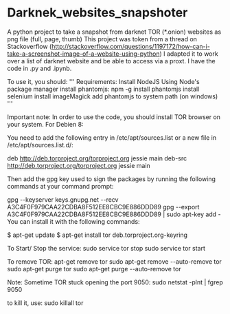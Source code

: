 # Darknek_websites_snapshoter
A python project to take a snapshot from darknet TOR (*.onion) websites as png file (full, page, thumb)
This project was token from a thread on Stackoverflow (http://stackoverflow.com/questions/1197172/how-can-i-take-a-screenshot-image-of-a-website-using-python)
I adapted it to work over a list of darknet website and be able to access via a proxt.
I have the code in .py and .ipynb.

To use it, you should: 
    '''
        Requirements:
        Install NodeJS
        Using Node's package manager install phantomjs: npm -g install phantomjs
        install selenium
        install imageMagick 
        add phantomjs to system path (on windows)
    '''
    
 Important note:
 In order to use the code, you should install TOR browser on your system. 
 For Debien 8:
 
 You need to add the following entry in /etc/apt/sources.list or a new file in /etc/apt/sources.list.d/:

deb http://deb.torproject.org/torproject.org jessie main
deb-src http://deb.torproject.org/torproject.org jessie main


Then add the gpg key used to sign the packages by running the following commands at your command prompt:

gpg --keyserver keys.gnupg.net --recv A3C4F0F979CAA22CDBA8F512EE8CBC9E886DDD89
gpg --export A3C4F0F979CAA22CDBA8F512EE8CBC9E886DDD89 | sudo apt-key add -
You can install it with the following commands:

$ apt-get update
$ apt-get install tor deb.torproject.org-keyring

To Start/ Stop the service:
sudo service tor stop
sudo service tor start

To remove TOR:
apt-get remove tor
sudo apt-get remove --auto-remove tor
sudo apt-get purge tor
sudo apt-get purge --auto-remove tor

Note: Sometime TOR stuck opening the port 9050:
sudo netstat -plnt | fgrep 9050

to kill it, use:
sudo killall tor

    
    
